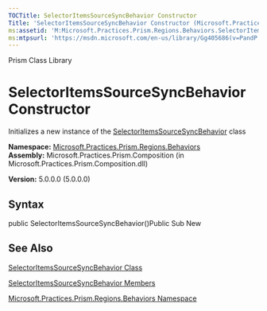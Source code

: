 ```yaml
---
TOCTitle: SelectorItemsSourceSyncBehavior Constructor
Title: 'SelectorItemsSourceSyncBehavior Constructor (Microsoft.Practices.Prism.Regions.Behaviors)'
ms:assetid: 'M:Microsoft.Practices.Prism.Regions.Behaviors.SelectorItemsSourceSyncBehavior.\#ctor'
ms:mtpsurl: 'https://msdn.microsoft.com/en-us/library/Gg405686(v=PandP.50)'
---
```


Prism Class Library

SelectorItemsSourceSyncBehavior Constructor
===========================================

Initializes a new instance of the [SelectorItemsSourceSyncBehavior](https://msdn.microsoft.com/t:microsoft.practices.prism.regions.behaviors.selectoritemssourcesyncbehavior) class

**Namespace:** [Microsoft.Practices.Prism.Regions.Behaviors](https://msdn.microsoft.com/n:microsoft.practices.prism.regions.behaviors)
**Assembly:** Microsoft.Practices.Prism.Composition (in Microsoft.Practices.Prism.Composition.dll)

**Version:** 5.0.0.0 (5.0.0.0)

## Syntax


public SelectorItemsSourceSyncBehavior()Public Sub New

See Also
--------


[SelectorItemsSourceSyncBehavior Class](https://msdn.microsoft.com/t:microsoft.practices.prism.regions.behaviors.selectoritemssourcesyncbehavior)

[SelectorItemsSourceSyncBehavior Members](https://msdn.microsoft.com/allmembers.t:microsoft.practices.prism.regions.behaviors.selectoritemssourcesyncbehavior)

[Microsoft.Practices.Prism.Regions.Behaviors Namespace](https://msdn.microsoft.com/n:microsoft.practices.prism.regions.behaviors)
